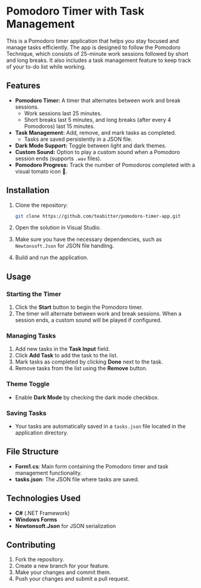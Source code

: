 # Pomodoro Timer with Task Management

This is a Pomodoro timer application that helps you stay focused and manage tasks efficiently. The app is designed to follow the Pomodoro Technique, which consists of 25-minute work sessions followed by short and long breaks. It also includes a task management feature to keep track of your to-do list while working.

## Features

- **Pomodoro Timer:** A timer that alternates between work and break sessions.
  - Work sessions last 25 minutes.
  - Short breaks last 5 minutes, and long breaks (after every 4 Pomodoros) last 15 minutes.
- **Task Management:** Add, remove, and mark tasks as completed.
  - Tasks are saved persistently in a JSON file.
- **Dark Mode Support:** Toggle between light and dark themes.
- **Custom Sound:** Option to play a custom sound when a Pomodoro session ends (supports `.wav` files).
- **Pomodoro Progress:** Track the number of Pomodoros completed with a visual tomato icon 🍅.

## Installation

1. Clone the repository:

   ```bash
   git clone https://github.com/teabitter/pomodoro-timer-app.git
   ```

2. Open the solution in Visual Studio.

3. Make sure you have the necessary dependencies, such as `Newtonsoft.Json` for JSON file handling.

4. Build and run the application.

## Usage

### Starting the Timer

1. Click the **Start** button to begin the Pomodoro timer.
2. The timer will alternate between work and break sessions. When a session ends, a custom sound will be played if configured.

### Managing Tasks

1. Add new tasks in the **Task Input** field.
2. Click **Add Task** to add the task to the list.
3. Mark tasks as completed by clicking **Done** next to the task.
4. Remove tasks from the list using the **Remove** button.

### Theme Toggle

- Enable **Dark Mode** by checking the dark mode checkbox.

### Saving Tasks

- Your tasks are automatically saved in a `tasks.json` file located in the application directory.

## File Structure

- **Form1.cs**: Main form containing the Pomodoro timer and task management functionality.
- **tasks.json**: The JSON file where tasks are saved.

## Technologies Used

- **C#** (.NET Framework)
- **Windows Forms**
- **Newtonsoft.Json** for JSON serialization

## Contributing

1. Fork the repository.
2. Create a new branch for your feature.
3. Make your changes and commit them.
4. Push your changes and submit a pull request.
